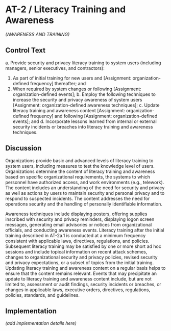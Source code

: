 # AT-2 / Literacy Training and Awareness

_(AWARENESS AND TRAINING)_

## Control Text


a. Provide security and privacy literacy training to system users (including managers, senior executives, and contractors):

1. As part of initial training for new users and [Assignment: organization-defined frequency] thereafter; and
2. When required by system changes or following [Assignment: organization-defined events];
b. Employ the following techniques to increase the security and privacy awareness of system users [Assignment: organization-defined awareness techniques];
c. Update literacy training and awareness content [Assignment: organization-defined frequency] and following [Assignment: organization-defined events]; and
d. Incorporate lessons learned from internal or external security incidents or breaches into literacy training and awareness techniques.

## Discussion

Organizations provide basic and advanced levels of literacy training to system users, including measures to test the knowledge level of users. Organizations determine the content of literacy training and awareness based on specific organizational requirements, the systems to which personnel have authorized access, and work environments (e.g., telework). The content includes an understanding of the need for security and privacy as well as actions by users to maintain security and personal privacy and to respond to suspected incidents. The content addresses the need for operations security and the handling of personally identifiable information.

Awareness techniques include displaying posters, offering supplies inscribed with security and privacy reminders, displaying logon screen messages, generating email advisories or notices from organizational officials, and conducting awareness events. Literacy training after the initial training described in AT-2a.1 is conducted at a minimum frequency consistent with applicable laws, directives, regulations, and policies. Subsequent literacy training may be satisfied by one or more short ad hoc sessions and include topical information on recent attack schemes, changes to organizational security and privacy policies, revised security and privacy expectations, or a subset of topics from the initial training. Updating literacy training and awareness content on a regular basis helps to ensure that the content remains relevant. Events that may precipitate an update to literacy training and awareness content include, but are not limited to, assessment or audit findings, security incidents or breaches, or changes in applicable laws, executive orders, directives, regulations, policies, standards, and guidelines.

## Implementation

_(add implementation details here)_